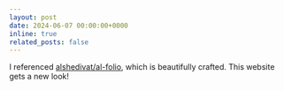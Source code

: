 ```yaml
---
layout: post
date: 2024-06-07 00:00:00+0000
inline: true
related_posts: false
---
```

I referenced [alshedivat/al-folio](https://github.com/alshedivat/al-folio), which is beautifully crafted. This website gets a new look!
